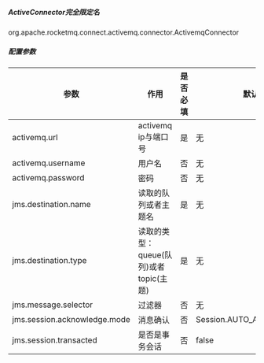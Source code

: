 ##### ActiveConnector完全限定名
org.apache.rocketmq.connect.activemq.connector.ActivemqConnector


##### 配置参数

参数 | 作用 | 是否必填 | 默认值
---|--- |--- | ---
activemq.url | activemq ip与端口号 | 是 | 无
activemq.username | 用户名 | 否 |  无
activemq.password|  密码    | 否  | 无
jms.destination.name | 读取的队列或者主题名   |  是 | 无
jms.destination.type | 读取的类型：queue(队列)或者topic(主题) | 是 | 无
jms.message.selector | 过滤器    |  否  |无
jms.session.acknowledge.mode | 消息确认  | 否 | Session.AUTO_ACKNOWLEDGE
jms.session.transacted | 是否是事务会话      | 否 | false
